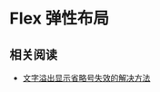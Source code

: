 # Flex 弹性布局

## 相关阅读

- [文字溢出显示省略号失效的解决方法](https://blog.csdn.net/weixin_44714325/article/details/113107890)
